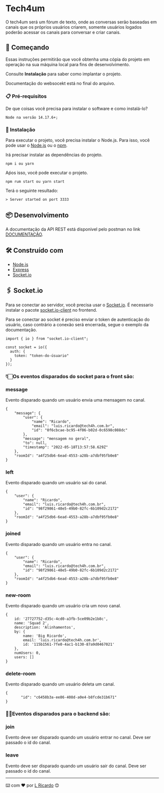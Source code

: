# Tech4um

O tech4um será um fórum de texto, onde as conversas serão baseadas em canais que os próprios usuários criarem, somente usuários logados poderão acessar os canais para conversar e criar canais.

## 🚀 Começando

Essas instruções permitirão que você obtenha uma cópia do projeto em operação na sua máquina local para fins de desenvolvimento.

Consulte **Instalação** para saber como implantar o projeto.

Documentação do websocekt está no final do arquivo.

### 📋 Pré-requisitos

De que coisas você precisa para instalar o software e como instalá-lo?

```
Node na versão 14.17.6+;
```

### 🔧 Instalação

Para executar o projeto, você precisa instalar o Node.js. Para isso, você pode usar o [Node.js](https://nodejs.org/en/download/) ou o [npm](https://www.npmjs.com/get-npm/).

Irá precisar instalar as dependências do projeto.

```
npm i ou yarn
```

Aṕos isso, você pode executar o projeto.

```
npm rum start ou yarn start

```

Terá o seguinte resultado:


```
> Server started on port 3333

```

## 📦 Desenvolvimento

A documentação da API REST está disponivel pelo postman no link [DOCUMENTAÇÃO](https://documenter.getpostman.com/view/17298396/Uyxkkm8b).

## 🛠️ Construído com

* [Node.js](https://nodejs.org/)
* [Express](https://expressjs.com/)
* [Socket.io](https://socket.io/)

## 🖇️ Socket.io

Para se conectar ao servidor, você precisa usar o [Socket.io](https://socket.io/). É necessario instalar o pacote [socket.io-client](https://www.npmjs.com/package/socket.io-client) no frontend.

Para se conectar ao socket é preciso enviar o token de autenticação do usuário, caso contrário a conexão será encerrada, segue o exemplo da documentação.

~~~
import { io } from "socket.io-client";

const socket = io({
  auth: {
    token: "token-do-úsuario"
  }
});
~~~

### 👇🏻Os eventos disparados do socket para o front são:

### message
Evento disparado quando um usuário envia uma mensagem no canal.

~~~
{
    "message": {
        "user": {
            "name": "Ricardo",
            "email": "luis.ricardo@tech4h.com.br",
            "id": "0f6cbcae-bc95-4f06-b02d-0c6598c088dc"
        },
        "message": "mensagem no geral",
        "to": null,
        "timestamp": "2022-05-18T13:57:58.629Z"
    },
    "roomId": "a4f25db6-6ead-4553-a28b-a7dbf95fb0e8"
}
~~~

### left
Evento disparado quando um usuário sai do canal.
~~~
{
    "user": {
        "name": "Ricardo",
        "email": "luis.ricardo@tech4h.com.br",
        "id": "98f29861-48e5-49b0-82fc-6b109d2c2172"
    },
    "roomId": "a4f25db6-6ead-4553-a28b-a7dbf95fb0e8"
}
~~~

### joined
Evento disparado quando um usuário entra no canal.
~~~
{
    "user": {
        "name": "Ricardo",
        "email": "luis.ricardo@tech4h.com.br",
        "id": "98f29861-48e5-49b0-82fc-6b109d2c2172"
    },
    "roomId": "a4f25db6-6ead-4553-a28b-a7dbf95fb0e8"
}
~~~

### new-room
Evento disparado quando um usuário cria um novo canal.
~~~
{
    id: '27727752-d35c-4cd0-a3fb-5ce09b2e1b8c',
    name: 'Squad 2',
    description: 'Alinhamentos',
    by: {
        name: 'Big Ricardo',
        email: 'luis.ricardo@tech4h.com.br',
        id: '115b1561-7fe0-4ac1-b130-87a9d0467021'
    },
    numUsers: 0,
    users: []
}
~~~

### delete-room
Evento disparado quando um usuário deleta um canal.
~~~
{
       "id": "c6458b3a-ee86-408d-a0e4-b8fcde31b671"
}
~~~

### ☝🏻Eventos disparados para o backend são:

### join
Evento deve ser disparado quando um usuário entrar no canal. Deve ser passado o id do canal.

### leave
Evento deve ser disparado quando um usuário sair do canal. Deve ser passado o id do canal.

---
⌨️ com ❤️ por [L Ricardo](mailto:luis.ricardo@tech4h.com.br) 😊
```
